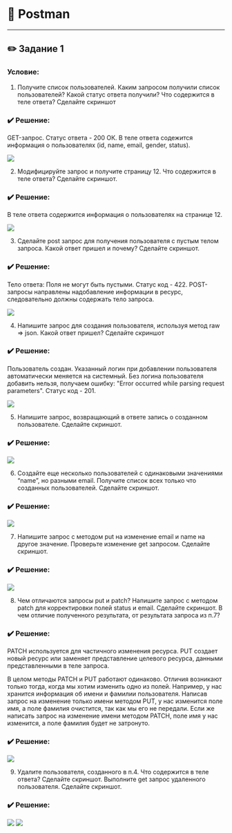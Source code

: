 # 📝 Postman

---

## ✏️ Задание 1
### Условие: 
1. Получите список пользователей. Каким запросом получили список пользователей? Какой статус ответа получили? Что содержится в теле ответа? Сделайте скриншот

### ✔️ Решение:
GET-запрос. Статус ответа - 200 ОК. В теле ответа содежится информация о пользователях (id, name, email, gender, status).

![](https://github.com/kulichkinayuliya/Postman/blob/main/file/Postman_AiXovVvNJL.png)

2. Модифицируйте запрос и получите страницу 12. Что содержится в теле ответа? Сделайте скриншот.

### ✔️ Решение:
В теле ответа содержится информация о пользователях на странице 12.

![](https://github.com/kulichkinayuliya/Postman/blob/main/file/Postman_ywUtsRnKmn.png)

3. Сделайте post запрос для получения пользователя с пустым телом запроса. Какой ответ пришел и почему? Сделайте
скриншот.

### ✔️ Решение:
Тело ответа: Поля не могут быть пустыми. Статус код - 422. POST-запросы направлены надобавление информации в ресурс, следовательно должны содержать тело запроса.

![](https://github.com/kulichkinayuliya/Postman/blob/main/file/Postman_XxFSRtrpxF.png)

4. Напишите запрос для создания пользователя, используя метод raw => json. Какой ответ пришел? Сделайте скриншот

### ✔️ Решение:
Пользователь создан. Указанный логин при добавлении пользователя автоматически меняется на системный. Без логина пользователя добавить нельзя, получаем ошибку: "Error occurred while parsing request parameters". Статус код - 201.

![](https://github.com/kulichkinayuliya/Postman/blob/main/file/Postman_QsPEjI4KYA.png)

5. Напишите запрос, возвращающий в ответе запись о созданном пользователе. Сделайте скриншот.
   
### ✔️ Решение:
![](https://github.com/kulichkinayuliya/Postman/blob/main/file/Postman_4WwUGWrkB6.png)

6. Создайте еще несколько пользователей с одинаковыми значениями “name”, но разными email. Получите список всех только что созданных пользователей. Сделайте скриншот.

### ✔️ Решение:
![](https://github.com/kulichkinayuliya/Postman/blob/main/file/Postman_G25i1kNwwY.png)

7. Напишите запрос с методом put на изменение email и name на другое значение. Проверьте изменение get запросом. Сделайте скриншот.

### ✔️ Решение:
![](https://github.com/kulichkinayuliya/Postman/blob/main/file/Postman_pzBcK4prmi.png)

8. Чем отличаются запросы put и patch? Напишите запрос с методом patch для корректировки полей status и email. Сделайте скриншот. В чем отличие полученного результата, от результата запроса из п.7?

### ✔️ Решение:

PATCH используется для частичного изменения ресурса. PUT создает новый ресурс или заменяет представление целевого ресурса, данными представленными в теле запроса. 

В целом методы PATCH и PUT работают одинаково. Отличия возникают только тогда, когда мы хотим изменить одно из полей. Например, у нас хранится информация об имени и фамилии пользователя. Написав запрос на изменение только имени методом PUT, у нас изменится поле имя, а поле фамилия очистится, так как мы его не передали. Если же написать запрос на изменение имени методом PATCH, поле имя у нас изменится, а поле фамилия будет не затронуто.

### ✔️ Решение:
![](https://github.com/kulichkinayuliya/Postman/blob/main/file/Postman_oWWIvEP3WV.png)

9. Удалите пользователя, созданного в п.4. Что содержится в теле ответа? Сделайте скриншот. Выполните get запрос удаленного пользователя. Сделайте скриншот.

### ✔️ Решение:
![](https://github.com/kulichkinayuliya/Postman/blob/main/file/Postman_s8Qk891G1I.png)
![](https://github.com/kulichkinayuliya/Postman/blob/main/file/Postman_5tvv0TN5PH.png)








